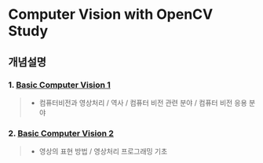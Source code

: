# Computer Vision with OpenCV Study

## 개념설명
### 1. [Basic Computer Vision 1](https://github.com/Lee-KyungSeok/ComputerVision-Study/tree/master/Basic%20ComputerVision)
> - 컴퓨터비전과 영상처리 / 역사 / 컴퓨터 비전 관련 분야 / 컴퓨터 비전 응용 분야

### 2. [Basic Computer Vision 2](https://github.com/Lee-KyungSeok/ComputerVision-Study/tree/master/Basic%20ComputerVision2)
> - 영상의 표현 방법 / 영상처리 프로그래밍 기초
